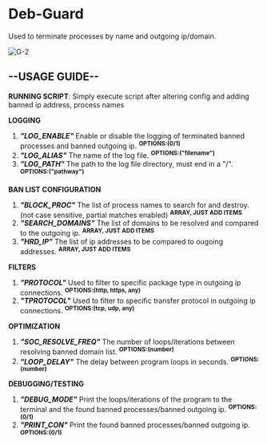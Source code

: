 # Deb-Guard
Used to terminate processes by name and outgoing ip/domain.

![G-2](https://github.com/Blk-S-Bellamy/Deb-Guard/assets/95153890/9f966913-397b-4d14-8c88-b0e633a61970)



## **--USAGE GUIDE--**
**RUNNING SCRIPT**:
Simply execute script after altering config and adding banned ip address, process names

**LOGGING**
1. _**"LOG_ENABLE"**_ Enable or disable the logging of terminated banned processes and banned outgoing ip. <sup>**OPTIONS:(0/1)**</sup>
2. _**"LOG_ALIAS"**_ The name of the log file. <sup>**OPTIONS:("filename")**</sup>
3. _**"LOG_PATH"**_ The path to the log file directory, must end in a "/". <sup>**OPTIONS:("pathway")**</sup>

**BAN LIST CONFIGURATION**
1. _**"BLOCK_PROC"**_ The list of process names to search for and destroy. (not case sensitive, partial matches enabled) <sup>**ARRAY, JUST ADD ITEMS**</sup>
2. _**"SEARCH_DOMAINS"**_ The list of domains to be resolved and compared to the outgoing ip. <sup>**ARRAY, JUST ADD ITEMS**</sup>
3. _**"HRD_IP"**_ The list of ip addresses to be compared to ougoing addresses. <sup>**ARRAY, JUST ADD ITEMS**</sup>

**FILTERS**
1. _**"PROTOCOL"**_ Used to filter to specific package type in outgoing ip connections. <sup>**OPTIONS:(http, https, any)**</sup>
2. _**"TPROTOCOL"**_ Used to filter to specific transfer protocol in outgoing ip connections. <sup>**OPTIONS:(tcp, udp, any)**</sup>

**OPTIMIZATION**
1. _**"SOC_RESOLVE_FREQ"**_ The number of loops/iterations between resolving banned domain list. <sup>**OPTIONS:(number)**</sup>
2. _**"LOOP_DELAY"**_ The delay between program loops in seconds. <sup>**OPTIONS:(number)**</sup>

**DEBUGGING/TESTING**
1. _**"DEBUG_MODE"**_ Print the loops/iterations of the program to the terminal and the found banned processes/banned outgoing ip. <sup>**OPTIONS:(0/1)**</sup>
2. _**"PRINT_CON"**_ Print the found banned processes/banned outgoing ip. <sup>**OPTIONS:(0/1)**</sup>
